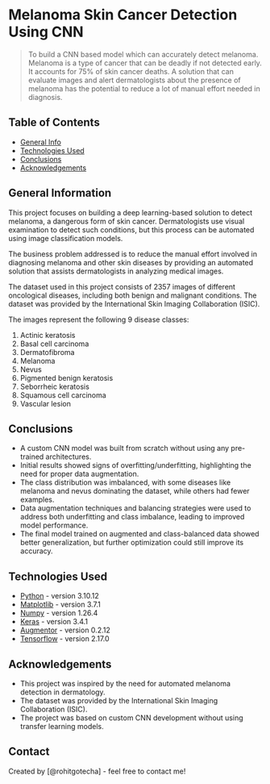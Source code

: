# Melanoma Skin Cancer Detection Using CNN
> To build a CNN based model which can accurately detect melanoma. Melanoma is a type of cancer that can be deadly if not detected early. It accounts for 75% of skin cancer deaths. A solution that can evaluate images and alert dermatologists about the presence of melanoma has the potential to reduce a lot of manual effort needed in diagnosis.


## Table of Contents
* [General Info](#general-information)
* [Technologies Used](#technologies-used)
* [Conclusions](#conclusions)
* [Acknowledgements](#acknowledgements)

<!-- You can include any other section that is pertinent to your problem -->

## General Information
This project focuses on building a deep learning-based solution to detect melanoma, a dangerous form of skin cancer. Dermatologists use visual examination to detect such conditions, but this process can be automated using image classification models.

The business problem addressed is to reduce the manual effort involved in diagnosing melanoma and other skin diseases by providing an automated solution that assists dermatologists in analyzing medical images.

The dataset used in this project consists of 2357 images of different oncological diseases, including both benign and malignant conditions. The dataset was provided by the International Skin Imaging Collaboration (ISIC).

The images represent the following 9 disease classes:
1. Actinic keratosis
2. Basal cell carcinoma
3. Dermatofibroma
4. Melanoma
5. Nevus
6. Pigmented benign keratosis
7. Seborrheic keratosis
8. Squamous cell carcinoma
9. Vascular lesion

<!-- You don't have to answer all the questions - just the ones relevant to your project. -->

## Conclusions
- A custom CNN model was built from scratch without using any pre-trained architectures.
- Initial results showed signs of overfitting/underfitting, highlighting the need for proper data augmentation.
- The class distribution was imbalanced, with some diseases like melanoma and nevus dominating the dataset, while others had fewer examples.
- Data augmentation techniques and balancing strategies were used to address both underfitting and class imbalance, leading to improved model performance.
- The final model trained on augmented and class-balanced data showed better generalization, but further optimization could still improve its accuracy.

<!-- You don't have to answer all the questions - just the ones relevant to your project. -->


## Technologies Used
- [Python](https://www.python.org/) - version 3.10.12
- [Matplotlib](https://matplotlib.org/) - version 3.7.1
- [Numpy](https://numpy.org/) - version 1.26.4
- [Keras](https://keras.io/) - version 3.4.1
- [Augmentor](https://augmentor.readthedocs.io/) - version 0.2.12
- [Tensorflow](https://www.tensorflow.org/) - version 2.17.0

<!-- As the libraries versions keep on changing, it is recommended to mention the version of library used in this project -->

## Acknowledgements
- This project was inspired by the need for automated melanoma detection in dermatology.
- The dataset was provided by the International Skin Imaging Collaboration (ISIC).
- The project was based on custom CNN development without using transfer learning models.


## Contact
Created by [@rohitgotecha] - feel free to contact me!


<!-- Optional -->
<!-- ## License -->
<!-- This project is open source and available under the [... License](). -->

<!-- You don't have to include all sections - just the one's relevant to your project -->
